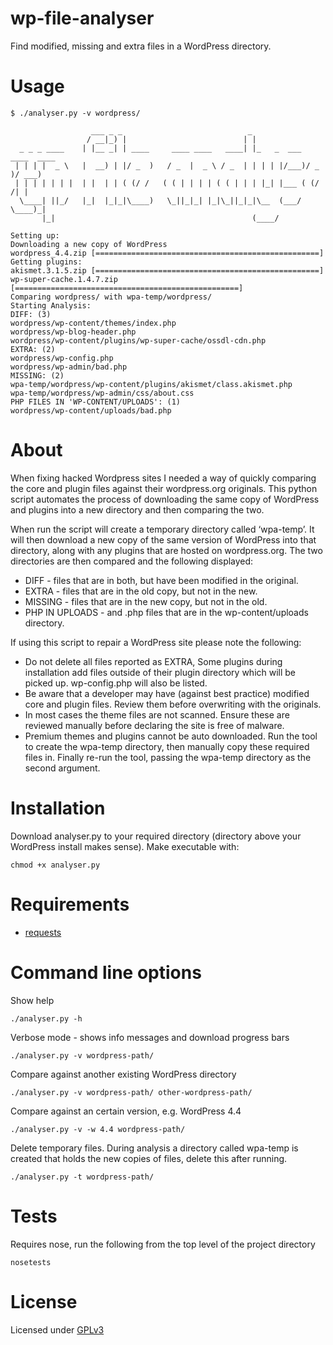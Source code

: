 # wp-file-analyser
Find modified, missing and extra files in a WordPress directory.

# Usage
```shell
$ ./analyser.py -v wordpress/

                  ___ _ _                            _
                 / __|_) |                          | |
  _ _ _ ____    | |__ _| | ____     ____ ____   ____| |_   _  ___  ____  ____
 | | | |  _ \   |  __) | |/ _  )   / _  |  _ \ / _  | | | | |/___)/ _  )/ ___)
 | | | | | | |  | |  | | ( (/ /   ( ( | | | | ( ( | | | |_| |___ ( (/ /| |
  \____| ||_/   |_|  |_|_|\____)   \_||_|_| |_|\_||_|_|\__  (___/ \____)_|
       |_|                                            (____/
    
Setting up:
Downloading a new copy of WordPress
wordpress_4.4.zip [==================================================]
Getting plugins:
akismet.3.1.5.zip [==================================================]
wp-super-cache.1.4.7.zip [==================================================]
Comparing wordpress/ with wpa-temp/wordpress/
Starting Analysis:
DIFF: (3)
wordpress/wp-content/themes/index.php
wordpress/wp-blog-header.php
wordpress/wp-content/plugins/wp-super-cache/ossdl-cdn.php
EXTRA: (2)
wordpress/wp-config.php
wordpress/wp-admin/bad.php
MISSING: (2)
wpa-temp/wordpress/wp-content/plugins/akismet/class.akismet.php
wpa-temp/wordpress/wp-admin/css/about.css
PHP FILES IN 'WP-CONTENT/UPLOADS': (1)
wordpress/wp-content/uploads/bad.php
```

# About
When fixing hacked Wordpress sites I needed a way of quickly comparing the core and plugin files against their wordpress.org originals. This python script automates the process of downloading the same copy of WordPress and plugins into a new directory and then comparing the two.

When run the script will create a temporary directory called ‘wpa-temp’. It will then download a new copy of the same version of WordPress into that directory, along with any plugins that are hosted on wordpress.org. The two directories are then compared and the following displayed:
- DIFF - files that are in both, but have been modified in the original.  
- EXTRA - files that are in the old copy, but not in the new.  
- MISSING - files that are in the new copy, but not in the old.  
- PHP IN UPLOADS - and .php files that are in the wp-content/uploads directory.  

If using this script to repair a WordPress site please note the following: 
- Do not delete all files reported as EXTRA, Some plugins during installation add files outside of their plugin directory which will be picked up. wp-config.php will also be listed. 
- Be aware that a developer may have (against best practice) modified core and plugin files. Review them before overwriting with the originals.  
- In most cases the theme files are not scanned. Ensure these are reviewed manually before declaring the site is free of malware. 
- Premium themes and plugins cannot be auto downloaded. Run the tool to create the wpa-temp directory, then manually copy these required files in. Finally re-run the tool, passing the wpa-temp directory as the second argument.  


# Installation
Download analyser.py to your required directory (directory above your WordPress install makes sense). Make executable with:
```shell
chmod +x analyser.py
```

# Requirements
- [requests](http://docs.python-requests.org/en/latest/)

# Command line options
Show help
```shell
./analyser.py -h
```
Verbose mode - shows info messages and download progress bars 
```shell
./analyser.py -v wordpress-path/
```
Compare against another existing WordPress directory 
```shell
./analyser.py -v wordpress-path/ other-wordpress-path/
```
Compare against an certain version, e.g. WordPress 4.4
```shell
./analyser.py -v -w 4.4 wordpress-path/
```
Delete temporary files. During analysis a directory called wpa-temp is created that holds the new copies of files, delete this after running. 
```shell
./analyser.py -t wordpress-path/
```

# Tests
Requires nose, run the following from the top level of the project directory
```shell
nosetests
```

# License
Licensed under [GPLv3](https://github.com/VirenMohindra/wp-file-analyser/blob/master/LICENSE)